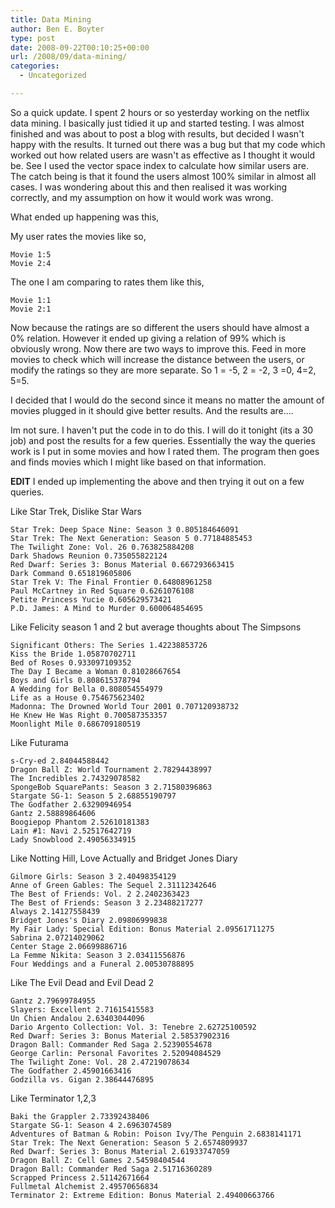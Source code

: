 ```yaml
---
title: Data Mining
author: Ben E. Boyter
type: post
date: 2008-09-22T00:10:25+00:00
url: /2008/09/data-mining/
categories:
  - Uncategorized

---
```

So a quick update. I spent 2 hours or so yesterday working on the netflix data mining. I basically just tidied it up and started testing. I was almost finished and was about to post a blog with results, but decided I wasn't happy with the results. It turned out there was a bug but that my code which worked out how related users are wasn't as effective as I thought it would be. See I used the vector space index to calculate how similar users are. The catch being is that it found the users almost 100% similar in almost all cases. I was wondering about this and then realised it was working correctly, and my assumption on how it would work was wrong.

What ended up happening was this,

My user rates the movies like so,

```
Movie 1:5
Movie 2:4

```

The one I am comparing to rates them like this,

```
Movie 1:1
Movie 2:1
```

Now because the ratings are so different the users should have almost a 0% relation. However it ended up giving a relation of 99% which is obviously wrong. Now there are two ways to improve this. Feed in more movies to check which will increase the distance between the users, or modify the ratings so they are more separate. So 1 = -5, 2 = -2, 3 =0, 4=2, 5=5.

I decided that I would do the second since it means no matter the amount of movies plugged in it should give better results. And the results are&#8230;.

Im not sure. I haven't put the code in to do this. I will do it tonight (its a 30 job) and post the results for a few queries. Essentially the way the queries work is I put in some movies and how I rated them. The program then goes and finds movies which I might like based on that information.

**EDIT** I ended up implementing the above and then trying it out on a few queries.

Like Star Trek, Dislike Star Wars

```
Star Trek: Deep Space Nine: Season 3 0.805184646091
Star Trek: The Next Generation: Season 5 0.77184885453
The Twilight Zone: Vol. 26 0.763825884208
Dark Shadows Reunion 0.735055822124
Red Dwarf: Series 3: Bonus Material 0.667293663415
Dark Command 0.651819605806
Star Trek V: The Final Frontier 0.64808961258
Paul McCartney in Red Square 0.6261076108
Petite Princess Yucie 0.605629573421
P.D. James: A Mind to Murder 0.600064854695
```

Like Felicity season 1 and 2 but average thoughts about The Simpsons

```
Significant Others: The Series 1.42238853726
Kiss the Bride 1.05870702711
Bed of Roses 0.933097109352
The Day I Became a Woman 0.81028667654
Boys and Girls 0.808615378794
A Wedding for Bella 0.808054554979
Life as a House 0.754675623402
Madonna: The Drowned World Tour 2001 0.707120938732
He Knew He Was Right 0.700587353357
Moonlight Mile 0.686709180519
```
  
Like Futurama

```
s-Cry-ed 2.84044588442
Dragon Ball Z: World Tournament 2.78294438997
The Incredibles 2.74329078582
SpongeBob SquarePants: Season 3 2.71580396863
Stargate SG-1: Season 5 2.68855190797
The Godfather 2.63290946954
Gantz 2.58889864606
Boogiepop Phantom 2.52610181383
Lain #1: Navi 2.52517642719
Lady Snowblood 2.49056334915
```

Like Notting Hill, Love Actually and Bridget Jones Diary

```
Gilmore Girls: Season 3 2.40498354129
Anne of Green Gables: The Sequel 2.31112342646
The Best of Friends: Vol. 2 2.2402363423
The Best of Friends: Season 3 2.23488217277
Always 2.14127558439
Bridget Jones's Diary 2.09806999838
My Fair Lady: Special Edition: Bonus Material 2.09561711275
Sabrina 2.07214029062
Center Stage 2.06699886716
La Femme Nikita: Season 3 2.03411556876
Four Weddings and a Funeral 2.00530788895

```
  
Like The Evil Dead and Evil Dead 2

```
Gantz 2.79699784955
Slayers: Excellent 2.71615415583
Un Chien Andalou 2.63403044096
Dario Argento Collection: Vol. 3: Tenebre 2.62725100592
Red Dwarf: Series 3: Bonus Material 2.58537902316
Dragon Ball: Commander Red Saga 2.52390554678
George Carlin: Personal Favorites 2.52094084529
The Twilight Zone: Vol. 28 2.47219078634
The Godfather 2.45901663416
Godzilla vs. Gigan 2.38644476895

```

Like Terminator 1,2,3

```
Baki the Grappler 2.73392438406
Stargate SG-1: Season 4 2.6963074589
Adventures of Batman & Robin: Poison Ivy/The Penguin 2.6838141171
Star Trek: The Next Generation: Season 5 2.6574809937
Red Dwarf: Series 3: Bonus Material 2.61933747059
Dragon Ball Z: Cell Games 2.54598404544
Dragon Ball: Commander Red Saga 2.51716360289
Scrapped Princess 2.51142671664
Fullmetal Alchemist 2.49570656834
Terminator 2: Extreme Edition: Bonus Material 2.49400663766

```
